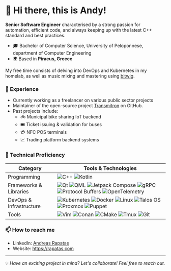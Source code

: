 # 👋 Hi there, this is Andy!

**Senior Software Engineer** characterised by a strong passion for automation, efficient code, and always keeping up with the latest C++ standard and best practices.

- 🎓 Bachelor of Computer Science, University of Peloponnese, department of Computer Engineering
- 🌍 Based in **Piraeus, Greece**

My free time consists of delving into DevOps and Kubernetes in my homelab, as well as music mixing and mastering using [bitwig](https://www.bitwig.com).

### 💼 Experience
- Currently working as a freelancer on various public sector projects
- Maintainer of the open-source project [Transmitron](https://github.com/Rapatas/transmitron#readme) on GitHub.
- Past projects include:
    - 🚲 Municipal bike sharing IoT backend
    - 🎟 Ticket issuing & validation for buses
    - 💳 NFC POS terminals
    - 📈 Trading platform backend systems

### 🔧 Technical Proficiency
| **Category**       | **Tools & Technologies**    |
|---------------------|----------------------------------------------------------------------|
| Programming             | ![C++](https://img.shields.io/badge/C++-5c8cbc?style=flat-square&logo=cplusplus&logoColor=white) ![Kotlin](https://img.shields.io/badge/Kotlin-8d539d?style=flat-square&logo=kotlin&logoColor=white)                 |
| Frameworks & Libraries  | ![Qt](https://img.shields.io/badge/Qt-41CD52?style=flat-square&logo=qt&logoColor=white) ![QML](https://img.shields.io/badge/QML-41CD52?style=flat-square&logoColor=white) ![Jetpack Compose](https://img.shields.io/badge/Jetpack%20Compose-4285F4?style=flat-square&logo=jetpack-compose&logoColor=white) ![gRPC](https://img.shields.io/badge/gRPC-009688?style=flat-square&logo=grpc&logoColor=white) ![Protocol Buffers](https://img.shields.io/badge/Protobuf-336791?style=flat-square&logo=google&logoColor=white) ![OpenTelemetry](https://img.shields.io/badge/OpenTelemetry-4e61ac?style=flat-square&logo=opentelemetry&logoColor=white)                  |
| DevOps & Infrastructure | ![Kubernetes](https://img.shields.io/badge/Kubernetes-326CE5?style=flat-square&logo=kubernetes&logoColor=white) ![Docker](https://img.shields.io/badge/Docker-2496ED?style=flat-square&logo=docker&logoColor=white) ![Linux](https://img.shields.io/badge/Linux-FCC624?style=flat-square&logo=linux&logoColor=black) ![Talos OS](https://img.shields.io/badge/Talos%20OS-1E90FF?style=flat-square&logo=talos&logoColor=white) ![Proxmox](https://img.shields.io/badge/Proxmox-E57000?style=flat-square&logo=proxmox&logoColor=white) ![Puppet](https://img.shields.io/badge/Puppet-FFAE1A?style=flat-square&logo=puppet&logoColor=black) |
| Tools                   | ![Vim](https://img.shields.io/badge/Vim-019733?style=flat-square&logo=vim&logoColor=white) ![Conan](https://img.shields.io/badge/Conan-9CF?style=flat-square&logo=conan&logoColor=black) ![CMake](https://img.shields.io/badge/CMake-064F8C?style=flat-square&logo=cmake&logoColor=white) ![Tmux](https://img.shields.io/badge/Tmux-1BB91F?style=flat-square&logo=tmux&logoColor=white)  ![Git](https://img.shields.io/badge/Git-F05032?style=flat-square&logo=git&logoColor=white)   |


### 📫 How to reach me

- LinkedIn: [Andreas Rapatas](https://www.linkedin.com/in/andreas-rapatas/)
- Website: https://rapatas.com

---

💡 *Have an exciting project in mind? Let's collaborate! Feel free to reach out.*
